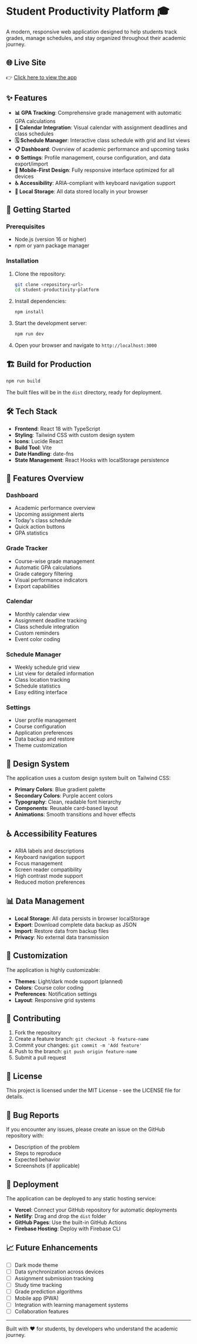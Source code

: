 # Student Productivity Platform 🎓

A modern, responsive web application designed to help students track grades, manage schedules, and stay organized throughout their academic journey.

## 🌐 Live Site

👉 [Click here to view the app](https://adway-sane.github.io/student-productivity-platform/)


## ✨ Features

- **📊 GPA Tracking**: Comprehensive grade management with automatic GPA calculations
- **📅 Calendar Integration**: Visual calendar with assignment deadlines and class schedules
- **🗓️ Schedule Manager**: Interactive class schedule with grid and list views
- **📋 Dashboard**: Overview of academic performance and upcoming tasks
- **⚙️ Settings**: Profile management, course configuration, and data export/import
- **📱 Mobile-First Design**: Fully responsive interface optimized for all devices
- **♿ Accessibility**: ARIA-compliant with keyboard navigation support
- **💾 Local Storage**: All data stored locally in your browser

## 🚀 Getting Started

### Prerequisites

- Node.js (version 16 or higher)
- npm or yarn package manager

### Installation

1. Clone the repository:
   ```bash
   git clone <repository-url>
   cd student-productivity-platform
   ```

2. Install dependencies:
   ```bash
   npm install
   ```

3. Start the development server:
   ```bash
   npm run dev
   ```

4. Open your browser and navigate to `http://localhost:3000`

## 🏗️ Build for Production

```bash
npm run build
```

The built files will be in the `dist` directory, ready for deployment.

## 🛠️ Tech Stack

- **Frontend**: React 18 with TypeScript
- **Styling**: Tailwind CSS with custom design system
- **Icons**: Lucide React
- **Build Tool**: Vite
- **Date Handling**: date-fns
- **State Management**: React Hooks with localStorage persistence

## 📱 Features Overview

### Dashboard
- Academic performance overview
- Upcoming assignment alerts
- Today's class schedule
- Quick action buttons
- GPA statistics

### Grade Tracker
- Course-wise grade management
- Automatic GPA calculations
- Grade category filtering
- Visual performance indicators
- Export capabilities

### Calendar
- Monthly calendar view
- Assignment deadline tracking
- Class schedule integration
- Custom reminders
- Event color coding

### Schedule Manager
- Weekly schedule grid view
- List view for detailed information
- Class location tracking
- Schedule statistics
- Easy editing interface

### Settings
- User profile management
- Course configuration
- Application preferences
- Data backup and restore
- Theme customization

## 🎨 Design System

The application uses a custom design system built on Tailwind CSS:

- **Primary Colors**: Blue gradient palette
- **Secondary Colors**: Purple accent colors
- **Typography**: Clean, readable font hierarchy
- **Components**: Reusable card-based layout
- **Animations**: Smooth transitions and hover effects

## ♿ Accessibility Features

- ARIA labels and descriptions
- Keyboard navigation support
- Focus management
- Screen reader compatibility
- High contrast mode support
- Reduced motion preferences

## 📊 Data Management

- **Local Storage**: All data persists in browser localStorage
- **Export**: Download complete data backup as JSON
- **Import**: Restore data from backup files
- **Privacy**: No external data transmission

## 🔧 Customization

The application is highly customizable:

- **Themes**: Light/dark mode support (planned)
- **Colors**: Course color coding
- **Preferences**: Notification settings
- **Layout**: Responsive grid systems

## 🤝 Contributing

1. Fork the repository
2. Create a feature branch: `git checkout -b feature-name`
3. Commit your changes: `git commit -m 'Add feature'`
4. Push to the branch: `git push origin feature-name`
5. Submit a pull request

## 📄 License

This project is licensed under the MIT License - see the LICENSE file for details.

## 🐛 Bug Reports

If you encounter any issues, please create an issue on the GitHub repository with:
- Description of the problem
- Steps to reproduce
- Expected behavior
- Screenshots (if applicable)

## 🚀 Deployment

The application can be deployed to any static hosting service:

- **Vercel**: Connect your GitHub repository for automatic deployments
- **Netlify**: Drag and drop the `dist` folder
- **GitHub Pages**: Use the built-in GitHub Actions
- **Firebase Hosting**: Deploy with Firebase CLI

## 📈 Future Enhancements

- [ ] Dark mode theme
- [ ] Data synchronization across devices
- [ ] Assignment submission tracking
- [ ] Study time tracking
- [ ] Grade prediction algorithms
- [ ] Mobile app (PWA)
- [ ] Integration with learning management systems
- [ ] Collaboration features

---

Built with ❤️ for students, by developers who understand the academic journey.
